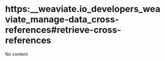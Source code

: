 # https:__weaviate.io_developers_weaviate_manage-data_cross-references#retrieve-cross-references
No content